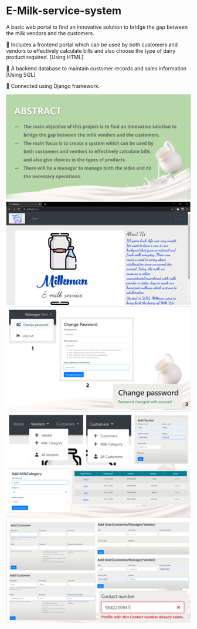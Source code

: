 # E-Milk-service-system

A basic web portal to find an innovative solution to bridge the gap between the milk vendors and the customers.

🐄	Includes a frontend portal which can be used by both customers and vendors to effectively calculate bills and also choose the type of dairy product required. [Using HTML]

🐄	A backend database to maintain customer records and sales information [Using SQL]

🐄	Connected using Django framework.

![This is an image](https://github.com/Mahima-Anand/E-Milk-service-system/blob/main/Output/Abstract.png)
![This is an image](https://github.com/Mahima-Anand/E-Milk-service-system/blob/main/Output/Home_page.png)
![This is an image](https://github.com/Mahima-Anand/E-Milk-service-system/blob/main/Output/Login.png)
![This is an image](https://github.com/Mahima-Anand/E-Milk-service-system/blob/main/Output/Features.png)
![This is an image](https://github.com/Mahima-Anand/E-Milk-service-system/blob/main/Output/DB_manipulation.png)
